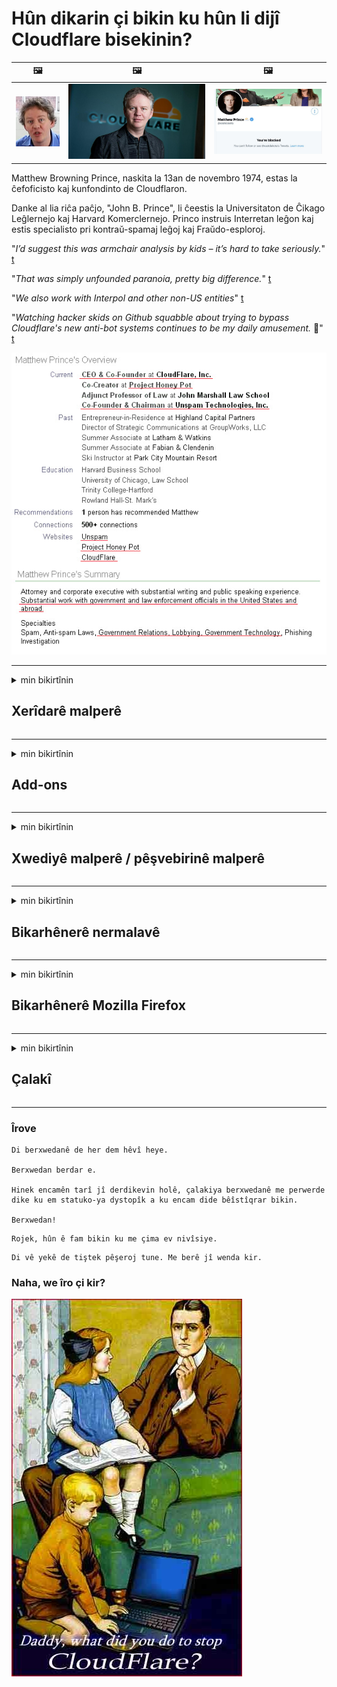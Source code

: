 # Hûn dikarin çi bikin ku hûn li dijî Cloudflare bisekinin?

| 🖼 | 🖼 | 🖼 |
| --- | --- | --- |
| ![](../image/matthew_prince_teen.jpg) | ![](../image/matthew_prince.jpg) | ![](../image/blockedbymatthewprince.jpg) |


Matthew Browning Prince, naskita la 13an de novembro 1974, estas la ĉefoficisto kaj kunfondinto de Cloudflaron.

Danke al lia riĉa paĉjo, "John B. Prince", li ĉeestis la Universitaton de Ĉikago Leĝlernejo kaj Harvard Komerclernejo.
Princo instruis Interretan leĝon kaj estis specialisto pri kontraŭ-spamaj leĝoj kaj Fraŭdo-esploroj.


"*I’d suggest this was armchair analysis by kids – it’s hard to take seriously.*" [t](https://www.theguardian.com/technology/2015/nov/19/cloudflare-accused-by-anonymous-helping-isis)

"*That was simply unfounded paranoia, pretty big difference.*"  [t](https://twitter.com/xxdesmus/status/992757936123359233)

"*We also work with Interpol and other non-US entities*" [t](https://twitter.com/eastdakota/status/1203028504184360960)

"*Watching hacker skids on Github squabble about trying to bypass Cloudflare's new anti-bot systems continues to be my daily amusement.* 🍿" [t](https://twitter.com/eastdakota/status/1273277839102656515)


![](../image/whoismp.jpg)

---


<details>
<summary>min bikirtînin

## Xerîdarê malperê
</summary>


- Ger malpera ku hûn dixwazin Cloudflare bikar tîne, ji wan re vebêjin ku Cloudflare bikar neynin.
  - Li medyaya civakî ya wekî Facebook, Reddit, Twitter an Mastodon qîrîn çênabe. [Kiryarên ji hashtagan bilindtir in.](https://twitter.com/phyzonloop/status/1274132092490862594)
  - Ger hûn dixwazin xwe bikêrhatî bibin hewl bidin ku bi xwediyê malperê re têkiliyê daynin.

[Cloudflare got](https://github.com/Eloston/ungoogled-chromium/issues/783):
```
Em tewsiye dikin ku hûn ji bo karûbarên taybetî an malperên ku hûn bi wan re pirsgirêk derdikevin bigihîjin rêveberan û ezmûna xwe parve bikin.
```

[Heke hûn wê nexwazin, xwediyê malperê vê pirsgirêkê qet nizane.](../PEOPLE.md)

![](../image/liberapay.jpg)

[Mînaka serkeftî](https://counterpartytalk.org/t/turn-off-cloudflare-on-counterparty-co-plz/164/5).<br>
Pirsgirêkek we heye? [Voicedî dengê xwe bilind bikin.](https://github.com/maraoz/maraoz.github.io/issues/1) Mînaka jêrîn.

```
Hûn tenê alîkariya sansura pargîdanî û çavdêriya girseyî dikin.
http://crimeflare.eu.org
```

```
Malpera we di nav baxçeyê dîwarê taybet ê CloudFlare de xespkirina nepenîtiyê ye.
http://crimeflare.eu.org
```

- Hinek dem bikişînin ku polîtîkaya nepeniya malperê bixwînin.
  - heke malper li pişt Cloudflare ye an jî malper karûbarên bi Cloudflare ve girêdayî bikar tîne.

Divê ew rave bike ka "Cloudflare" çi ye, û destûrê bixwaze ku daneyên xwe bi Cloudflare re parve bike. Heke wiya neke dê baweriyê bişkîne û ji malpera tê pirsîn were dûrxistin.

[Mînakek polîtîkaya nepenîtiyê ya qebûlkirî li vir e](https://archive.is/bDlTz) ("Subprocessors" > "Entity Name")

```
Min siyaseta weya nepenîtiyê xwendiye û ez nikarim peyva Cloudflare bibînim.
Ez berdewam nakim ku daneyên bi we re parve bikim ger hûn berdewam bikin ku daneyên min bidin Cloudflare.
http://crimeflare.eu.org
```

Ev mînakek polîtîkaya nepenîtiyê ye ku peyva Cloudflare nîne.
[Liberland Jobs](https://archive.is/daKIr) [privacy policy](https://docsend.com/view/feiwyte):

![](../image/cfwontobey.jpg)

Cloudflare polîtîkaya nepeniya xwe heye.
[Cloudflare ji mirovên doxxing hez dike.](https://www.reddit.com/r/GamerGhazi/comments/2s64fe/be_wary_reporting_to_cloudflare/)

Li vir ji bo forma navnîşkirina malperê mînakek baş e.
AFAIK, sifir malper vê yekê dike. Hûn ê ji wan bawer bikin?

```
Bi tikandina "Sign up for XYZ", hûn ji şert û mercên me yên ragihandinê û nepenîtiyê razî ne.
Hûn jî qebûl dikin ku daneyên xwe bi Cloudflare re parve bikin û di heman demê de bi daxuyaniya nepenîtiya cloudflare re jî dipejirînin.
Ger Cloudflare agahdariya we diweşîne an nahêle hûn bi serveratên me ve werin girêdan, ne sûcê me ye. [*]

[ Tomar kirin ] [ Ez napejirînim ]
```
[*] [PEOPLE.md](../PEOPLE.md)


- Biceribînin ku karûbarê wan bikar neynin. Ji bîr mekin ku hûn ji hêla Cloudflare ve têne temaşekirin.
  - ["I'm in your TLS, sniffin' your passworz"](../image/iminurtls.jpg)

- Li malpera din bigerin. Li ser înternetê alternatîf û oportunîte hene!

- Hevalên xwe qane bikin ku rojane Tor bikar bînin.
  - Divê bênavbûn standarda înterneta vekirî be!
  - [Bala xwe bidinê ku projeya Tor ji vê projeyê hez nake.](../HISTORY.md)

</details>

------

<details>
<summary>min bikirtînin

## Add-ons
</summary>

- Ger geroka we Firefox e, Tor Browser, an Chromium-a Neçandî yek ji van pêvekên li jêr bikar bîne.
  - Heke hûn dixwazin pêvekek nû ya din lê zêde bikin pêşî li wê bipirsin.


| Nav | Pêşvebir | Alîkarî | Dikare Asteng bike | Dikare Agahdar bike | Chrome |
| -------- | -------- | -------- | -------- | -------- | -------- |
| [Bloku Cloudflaron MITM-Atakon](../subfiles/about.bcma.md) | #Addon | [ ? ](http://crimeflare.eu.org/) | **Erê**     | **Erê**     |  **Erê** |
| [Ĉu ligoj estas vundeblaj al MITM-atako?](../subfiles/about.ismm.md) | #Addon | [ ? ](http://crimeflare.eu.org/) | Na     | **Erê**     |  **Erê** |
| [Ĉu ĉi tiuj ligoj blokos Tor-uzanton?](../subfiles/about.isat.md) | #Addon | [ ? ](http://crimeflare.eu.org/) | Na     | **Erê**     |  **Erê** |
| [Block Cloudflare MITM Attack](https://trac.torproject.org/projects/tor/attachment/ticket/24351/block_cloudflare_mitm_attack-1.0.14.1-an%2Bfx.xpi)<br>[**DELETED BY TOR PROJECT**](../HISTORY.md) | nullius | [ ? ](../tool/block_cloudflare_mitm_fx), [Link](http://crimeflare.eu.org/) | **Erê**     | **Erê**     |  Na |
| [TPRB](http://34ahehcli3epmhbu2wbl6kw6zdfl74iyc4vg3ja4xwhhst332z3knkyd.onion/) | Sw | [ ? ](http://34ahehcli3epmhbu2wbl6kw6zdfl74iyc4vg3ja4xwhhst332z3knkyd.onion/) | **Erê**     | **Erê**     |  Na |
| [Detect Cloudflare](https://addons.mozilla.org/en-US/firefox/addon/detect-cloudflare/) | Frank Otto | [ ? ](https://github.com/traktofon/cf-detect) | Na     | **Erê**     |  Na |
| [True Sight](https://addons.mozilla.org/en-US/firefox/addon/detect-cloudflare-plus/) | claustromaniac | [ ? ](https://github.com/claustromaniac/detect-cloudflare-plus) | Na     | **Erê**     |  Na |
| [Which Cloudflare datacenter am I visiting?](https://addons.mozilla.org/en-US/firefox/addon/cf-pop/) | 依云 | [ ? ](https://github.com/lilydjwg/cf-pop) | Na     | **Erê**     |  Na |


- "Decentraleyes" dikare girêdana "CDNJS (Cloudflare)" rawestîne.
  - Ew nahêle ku gelek daxwaz bigihîjin toran, û pelên herêmî xizmetê dike da ku malperan neşikîne.
  - Pêşvebir bersiv da: "[very concerning indeed](https://github.com/Synzvato/decentraleyes/issues/236#issuecomment-352049501)", "[widespread usage severely centralizes the web](https://github.com/Synzvato/decentraleyes/issues/251#issuecomment-366752049)"

- [Her weha hûn dikarin sertîfîkaya Cloudflare jî ji Desthilatiya Bawernameya xwe (CA) derxînin an jî bêbawer bimînin.](https://www.ssl.com/how-to/remove-root-certificate-firefox/)

</details>

------

<details>
<summary>min bikirtînin

## Xwediyê malperê / pêşvebirinê malperê
</summary>


![](../image/word_cloudflarefree.jpg)

- Çareseriya Cloudflare, Periyod bikar neynin.
  - Hûn dikarin ji wiya çêtir bikin, ne? [Li vir awayê rakirina abonetiyê, plansaziyê, domanan, an hesabên Cloudflare ye.](https://support.cloudflare.com/hc/en-us/articles/200167776-Removing-subscriptions-plans-domains-or-accounts)

| 🖼 | 🖼 |
| --- | --- |
| ![](../image/htmlalertcloudflare.jpg) | ![](../image/htmlalertcloudflare2.jpg) |

- Zêdetir xerîdar dixwazin? Hûn dizanin çi bikin. Hint "jorê rêzê" ye.
  - [Silav, we nivîsand "Em nehîniya we cidî digirin" lê min "Çewtiya 403 Nûkerê Anonîm Qedexe Destûr Nabe" girt.](https://it.slashdot.org/story/19/02/19/0033255/stop-saying-we-take-your-privacy-and-security-seriously) Hûn çima Tor Or VPN asteng dikin? Why çima hûn e-nameyên demkî asteng dikin?

![](../image/anonexist.jpg)

- Bikaranîna Cloudflare dê derfetên qutbûnê zêde bike. Ger servera we kêm be an Cloudflare hilweşe mêvan nikarin xwe bigihînin malpera we.
  - [Ma hûn bi rastî difikirin ku Cloudflare qet naçe?](https://www.ibtimes.com/cloudflare-down-not-working-sites-producing-504-gateway-timeout-errors-2618008) [Another](https://twitter.com/Jedduff/status/1097875615997399040) [sample](https://twitter.com/search?f=tweets&vertical=default&q=Cloudflare%20is%20having%20problems). [Need more](../PEOPLE.md)?

![](../image/cloudflareinternalerror.jpg)

- Bikaranîna Cloudflare ji bo proxy "Xizmeta API", "servera nûvekirina nermalava" an "RSS feed" dê zirarê bide xerîdarê we. Xerîdarek gazî we kir û got "Ez êdî nikarim API-ya we bikar bînim", û hûn nizanin çi diqewime. Cloudflare dikare bi bêdengî xerîdarê we asteng bike. Hûn difikirin baş e?
  - Gelek xerîdar û xwendevanên RSS-serhêl ên serhêl hene. Heke hûn nahêlin mirov abone bibin hûn çima RSS-ê diweşînin?

![](../image/rssfeedovercf.jpg)

- Ma hûn belgeya HTTPS hewce ne? "Bila ryîfre bikin" bikar bînin an jî tenê ji pargîdaniya CA bikirin.

- Ma servera DNS-ê hewce dike? Ma hûn nekarin servera xwe saz bikin? Çawa li ser wan: [Hurricane Electric Free DNS](https://dns.he.net/), [Dyn.com](https://dyn.com/dns/), [1984 Hosting](https://www.1984hosting.com/), [Afraid.Org (Ger hûn TOR bikar bînin dê rêveber hesabê xwe jê bibe)](https://freedns.afraid.org/)
  - [Alternativoj al DNS](../subfiles/alternative.domaindns.md)

- Ji bo xizmeta mêvandariyê digerin? Tenê belaş? Çawa li ser wan: [Onion Service](http://vww6ybal4bd7szmgncyruucpgfkqahzddi37ktceo3ah7ngmcopnpyyd.onion/en/security/network-security/tor/onionservices-best-practices), [Free Web Hosting Area](https://freewha.com/), [Autistici/Inventati Web Site Hosting](https://www.autinv5q6en4gpf4.onion/services/website), [Github Pages](https://pages.github.com/), [Surge](https://surge.sh/)
  - [Alternatîfên Cloudflare](../subfiles/alternative.cloudflare.md)

- Ma hûn "cloudflare-ipfs.com" bikar tînin? [Ma hûn dizanin Cloudflare IPFS xirab e?](../PEOPLE.md)

- Firewall-a Web Application-ê wekî OWASP û Fail2Ban li ser servera xwe saz bikin û wê rast vesaz bikin.
  - Astengkirina Tor ne çareserî ye. Her kes tenê ji bo bikarhênerên piçûk ên xirab ceza nekin.

- Redirect bikin an asteng bikin ku bikarhênerên "Cloudflare Warp" xwe bigihînin malpera we. If eger hûn dikarin sedemek peyda bikin.

> Navnîşa IP-yê: "[Rêzikên IP-yên heyî yên Cloudflare](cloudflare_inc/)"

> A: Tenê wan asteng bikin

```
server {
...
deny 173.245.48.0/20;
deny 103.21.244.0/22;
deny 103.22.200.0/22;
deny 103.31.4.0/22;
deny 141.101.64.0/18;
deny 108.162.192.0/18;
deny 190.93.240.0/20;
deny 188.114.96.0/20;
deny 197.234.240.0/22;
deny 198.41.128.0/17;
deny 162.158.0.0/15;
deny 104.16.0.0/12;
deny 172.64.0.0/13;
deny 131.0.72.0/22;
deny 2400:cb00::/32;
deny 2606:4700::/32;
deny 2803:f800::/32;
deny 2405:b500::/32;
deny 2405:8100::/32;
deny 2a06:98c0::/29;
deny 2c0f:f248::/32;
...
}
```

> B: Vegere ser rûpelê hişyariyê

```
http {
...
geo $iscf {
default 0;
173.245.48.0/20 1;
103.21.244.0/22 1;
103.22.200.0/22 1;
103.31.4.0/22 1;
141.101.64.0/18 1;
108.162.192.0/18 1;
190.93.240.0/20 1;
188.114.96.0/20 1;
197.234.240.0/22 1;
198.41.128.0/17 1;
162.158.0.0/15 1;
104.16.0.0/12 1;
172.64.0.0/13 1;
131.0.72.0/22 1;
2400:cb00::/32 1;
2606:4700::/32 1;
2803:f800::/32 1;
2405:b500::/32 1;
2405:8100::/32 1;
2a06:98c0::/29 1;
2c0f:f248::/32 1;
}
...
}

server {
...
if ($iscf) {rewrite ^ https://example.com/cfwsorry.php;}
...
}

<?php
header('HTTP/1.1 406 Not Acceptable');
echo <<<CLOUDFLARED
Thank you for visiting ourwebsite.com!<br />
We are sorry, but we can't serve you because your connection is being intercepted by Cloudflare.<br />
Please read http://crimeflare.eu.org for more information.<br />
CLOUDFLARED;
die();
```

- Ger hûn ji azadiyê bawer dikin û bikarhênerên bênav pêşwazî dikin Xizmeta Tor Onion an I2P saz bikin.

- Ji kargêrên din ên malperên dualî yên Clearnet / Tor şîretan bipirsin û hevalên bênav bikin!

</details>

------

<details>
<summary>min bikirtînin

## Bikarhênerê nermalavê
</summary>


- Discord CloudFlare bikar tîne. Alternatîf? Em pêşniyar dikin [**Briar** (Android)](https://f-droid.org/en/packages/org.briarproject.briar.android/), [Ricochet (PC)](https://ricochet.im/), [Tox + Tor (Android/PC)](https://tox.chat/download.html)
  - Briar daemon Tor tê de ye da ku hûn neçar bimînin ku Orbot saz bikin.
  - Pêşdebirên Qwtch, Taybetmendiya Vekirî, projeya stop_cloudflare ji karûbarê xweya git bê hay jê kirin.

- Heke hûn Debian GNU / Linux, an her derivatek bikar bînin, bibin abone: [bug #831835](https://bugs.debian.org/cgi-bin/bugreport.cgi?bug=831835). Heke hûn dikarin, alîkariyê bikin ku patchê rast bikin, û alîkar bikin ku parastvan li ser encamek rast were ka gelo divê were qebûl kirin.

- Van gerokan tim pêşniyar bikin.

| Nav | Pêşvebir | Alîkarî | Agahkişî |
| -------- | -------- | -------- | -------- |
| [Ungoogled-Chromium](https://ungoogled-software.github.io/ungoogled-chromium-binaries/) | Eloston | [ ? ](https://github.com/Eloston/ungoogled-chromium) | PC (Win, Mac, Linux)  _!Tor_ |
| [Bromite](https://www.bromite.org/fdroid) | Bromite | [ ? ](https://github.com/bromite/bromite/issues) | Android  _!Tor_ |
| [Tor Browser](https://www.torproject.org/download/) | Tor Project | [ ? ](https://support.torproject.org/) | PC (Win, Mac, Linux)  _Tor_|
| [Tor Browser Android](https://www.torproject.org/download/) | Tor Project | [ ? ](https://support.torproject.org/) | Android  _Tor_|
| [Onion Browser](https://itunes.apple.com/us/app/onion-browser/id519296448?mt=8) | Mike Tigas | [ ? ](https://github.com/OnionBrowser/OnionBrowser/issues) | Apple iOS  _Tor_|
| [GNU/Icecat](https://www.gnu.org/software/gnuzilla/) | GNU | [ ? ](https://www.gnu.org/software/gnuzilla/) | PC (Linux) |
| [IceCatMobile](https://f-droid.org/en/packages/org.gnu.icecat/) | GNU | [ ? ](https://lists.gnu.org/mailman/listinfo/bug-gnuzilla) | Android |
| [Iridium Browser](https://iridiumbrowser.de/about/) | Iridium | [ ? ](https://github.com/iridium-browser/iridium-browser/) | PC (Win, Mac, Linux, OpenBSD) |


Taybetmendiya nermalava din bêkêmasî ye. Ev nayê vê wateyê ku geroka Tor "kamil" e.
Li ser înternet û teknolojiyê% 100 ewlehî û 100% taybet tune.

- Naxwazin Tor bikar bînin? Hûn dikarin bi gerdûneya Tor re her rûgerek bikar bînin.
  - [Bala xwe bidinê ku projeya Tor ji vê yekê hez nake.](https://support.torproject.org/tbb/tbb-9/) Ger hûn bikaribin wiya bikin Geroka Tor bikar bînin.
- [Meriv çawa Chromiumê bi Tor re bikar tîne](../subfiles/chromium_tor.md)


Ka em li ser nepeniya nermalava din biaxivin.

- [Heke hûn bi rastî hewce ne ku Firefox bikar bînin, "Firefox ESR" hilbijêrin.](https://www.mozilla.org/en-US/firefox/organizations/)
  - [Firefox - Çavdêrê Spyware](https://spyware.neocities.org/articles/firefox.html)
  - [Firefox axaftina azad red dike, axaftina azad qedexe dike](https://web.archive.org/web/20200423010026/https://reclaimthenet.org/firefox-rejects-free-speech-bans-free-speech-commenting-plugin-dissenter-from-its-extensions-gallery/)
  - ["100+ deng kêm. Wusa dixuye ku ji pargîdaniyek nermalavê tê xwestin ku pê ve bimîne ... nermalav di van rojan de pir zêde ye."](https://old.reddit.com/r/firefox/comments/gutdiw/weve_got_work_to_do_the_mozilla_blog/fslbbb6/)
  - [Hêê, çima Firefox di navnîşana URL-ya min de girêdanên piştgirî nîşanî min dide?](https://www.reddit.com/r/firefox/comments/jybx2w/uh_why_is_firefox_showing_me_sponsored_links_in/)
  - [Mozilla - Devblîs Zayend](https://digdeeper.neocities.org/ghost/mozilla.html)

- [Ji bîr mekin, Mozilla karûbarê Cloudflare bikar tîne.](https://www.robtex.com/dns-lookup/www.mozilla.org) [Ew jî li ser hilbera xwe karûbarê DNS-ya Cloudflare bikar tînin.](https://www.theregister.co.uk/2018/03/21/mozilla_testing_dns_encryption/)

- [Mozilla vê bilêtê bi fermî red kir.](https://bugzilla.mozilla.org/show_bug.cgi?id=1426618)

- [Firefox Focus henek e.](https://github.com/mozilla-mobile/focus-android/issues/1743) [Wan soz da ku dê telemetryê vemirînin lê wan ew guhert.](https://github.com/mozilla-mobile/focus-android/issues/4210)

- [Pêşvebir PaleMoon / Basilisk ji Cloudflare hez dike.](https://github.com/mozilla-mobile/focus-android/issues/1743#issuecomment-345993097)
  - [Pêşkêşkara Arşîva Pale Moon-ê 18 mehan malware hacker kir û belav kir](https://www.reddit.com/r/privacytoolsIO/comments/cc808y/pale_moons_archive_server_hacked_and_spread/)
  - Ew ji bikarhênerên Tor jî nefret dike - "[Bila li hember Tor dijminahî be. Ez wisa difikirim ku divê pir malperan li hember Tor dijminahiya wê faktora xirabkariyê ya pir zêde hebe.](https://github.com/yacy/yacy_search_server/issues/314#issuecomment-565932097)"

- [Waterfox xwedan pirsgirêkek "xaniyê têlefonan" e](https://spyware.neocities.org/articles/waterfox.html)

- [Google Chrome sîxuriyek e.](https://www.gnu.org/proprietary/malware-google.en.html)
  - [Google çalakiya we profîlek dike.](https://spyware.neocities.org/articles/chrome.html)

- [SRWare Iron gelek têlefonan girêdana malê dikin.](https://spyware.neocities.org/articles/iron.html) Her weha bi domên google-ê ve girêdayî dibe.

- [Bopînerên spî yên Facebook / Twitter-ên Browser Brave.](https://www.bleepingcomputer.com/news/security/facebook-twitter-trackers-whitelisted-by-brave-browser/)
  - [Li vir bêtir pirsgirêk hene.](https://spyware.neocities.org/articles/brave.html)
  - [nasnameya hevkariya binance](https://twitter.com/cryptonator1337/status/1269594587716374528)

- [Microsoft Edge dihêle ku Facebook kodê Flash-ê li pişta bikarhêneran bimeşîne.](https://www.zdnet.com/article/microsoft-edge-lets-facebook-run-flash-code-behind-users-backs/)

- [Vivaldi ji nepeniya te re rêz nagire.](https://spyware.neocities.org/articles/vivaldi.html)

- [Asta spyware ya Opera: Pir zêde](https://spyware.neocities.org/articles/opera.html)

- Apple iOS: [Pêdivî ye ku hûn hîç iOS-ê bikar neynin, nemaze ji ber ku ew malware ye.](https://www.gnu.org/proprietary/malware-apple.html)

Ji ber vê yekê em tenê maseya jorîn pêşniyar dikin. Tiştek din.

</details>

------

<details>
<summary>min bikirtînin

## Bikarhênerê Mozilla Firefox
</summary>


- "Firefox Nightly" dê bêyî rêbaza vebijarkî agahdariya asta xeletiyê ji serverên Mozilla re bişîne.
  - [Pêşkêşkerên Mozilla Cloudflare dişon](https://www.digwebinterface.com/?hostnames=www.mozilla.org%0D%0Amozilla.cloudflare-dns.com&type=&ns=resolver&useresolver=8.8.4.4&nameservers=)

- Gengaz e ku meriv qedexe bike ku Firefox bi servera Mozilla re têkildar be.
  - [Rêbername-şablonên Mozilla-yê](https://github.com/mozilla/policy-templates/blob/master/README.md)
  - Di hişê xwe de bimînin ku dibe ku ev hîle di guhertoya paşê de kar neke ji ber ku Mozilla hez dike ku xwe bixwe nav lîsteya spî de.
  - Firewall û Parzûna DNS bikar bînin da ku wan bi tevahî asteng bikin.

"`/distribution/policies.json`"

>     "WebsiteFilter": {
> 		"Block": [
> 		"*://*.mozilla.com/*",
> 		"*://*.mozilla.net/*",
> 		"*://*.mozilla.org/*",
> 		"*://webcompat.com/*",
> 		"*://*.firefox.com/*",
> 		"*://*.thunderbird.net/*",
> 		"*://*.cloudflare.com/*"
> 		]
>     },


- ~~Li ser şopînera mozilla-yê xeletiyek ragihînin, ji wan re bêjin ku Cloudflare bikar neynin.~~ Li ser bugzilla raporek çewtiyê hebû. Gelek kesan xemgîniya xwe şandin, lêbelê çewtiyek ji hêla rêveberê ve di 2018 de hate veşartin.

- Hûn dikarin DoH-ê di Firefox-ê de neçalak bikin.
  - [Pêşkêşkera default a DNS-a ya firefox-ê biguherînin](../subfiles/change-firefox-dns.md)

![](../image/firefoxdns.jpg)

- [Heke hûn dixwazin DNS-ne-ISP bikar bînin, karanîna karûbarê OpenNIC Tier2 DNS-an an karûbarên DNS-yên ne-Cloudflare bifikirin.](https://wiki.opennic.org/start)
![](../image/opennic.jpg)
  - Cloudflare bi DNS asteng bikin. [Crimeflare DNS](../subfiles/service.publicdns.md)

- Hûn dikarin Tor wekî çareserkerê DNS bikar bînin. [Heke hûn ne pisporê Tor in, li vir pirsê bikin.](https://tor.stackexchange.com/)

> **Çawa?**
> 1. Tor dakêşin û li ser komputera xwe saz bikin.
> 2. Vê rêzê li pelê "torrc" zêde bikin.
> DNSPort 127.0.0.1:53
> 3. Tor ji nû ve bidin destpêkirin.
> 4. Pêşkêşkara DNS ya kompûtera xwe li ser "127.0.0.1" saz bikin.

</details>

------

<details>
<summary>min bikirtînin

## Çalakî
</summary>


- Li ser xetereyên Cloudflare ji yên dora xwe re vebêjin.

- [Alîkariya baştirkirina vê embarê bikin.](http://crimeflare.eu.org)
  - Hem navnîş, hem argumanên li dijî wê hem jî hûrgulî.

- [Li ku derê bi Cloudflare (û pargîdaniyên wekhev re) xelet diçin bi belge bikin û pir eşkere bikin, dema ku hûn wusa bikin ewle bikin ku hûn behsa vê embarê bikin](http://crimeflare.eu.org) :)

- Zêdetir kes bi default Tor bikar bînin da ku ew bikaribin tevgerê ji perspektîfa deverên cûda yên cîhanê biceribînin.

- Koman dest pê bikin, di medyaya civakî û cîhê goşt de, ji bo rizgarkirina cîhanê ji Cloudflare.

- Ku guncan be, bi van koman re li ser vê embarê pêwendîdar be - ev dikare bibe cîhek ji bo koordînekirina xebata bi hev re wekî kom.

- [Hevkariyek dest pê bikin ku dikare ji Cloudflare re alternatîfek ne pargîdanî ya watedar peyda bike.](../subfiles/alternative.cloudflare.md)

- Bila ji me re her alternatîfan agahdar bikin ku bi kêmanî li dijî Cloudflare berevaniya pirrjimar a pirrjimar peyda bikin.

- Ger hûn xerîdarek Cloudflare ne, mîhengên nepeniya xwe saz bikin, û li benda wan binerin ku wan wan binpê bike.
  - [Dûv re wan di bin tawanên binpêkirina dijî-spam / nepenîtiyê de bînin.](https://twitter.com/thexpaw/status/1108424723233419264)

- Heke hûn li Dewletên Yekbûyî yên Amerîkayê ne û malpera ku tê pirsîn bankek an hesabvanek e, hewl bidin ku zexta hiqûqî têxin bin Qanûna Gramm – Leach – Bliley, an jî Amerîkiyên bi Qanûna Gumankirinê û ji me re ragihînin ku hûn çiqasî digirin .

- Ger malper malperek hukûmetê ye, hewl bidin ku zexta hiqûqî têxin bin 1. Guhertina Destûra DY.

- Heke hûn hemwelatiyê Yekîtiya Ewrûpa ne, bi malperê re têkilî daynin da ku hûn agahdariya kesane ya xwe di bin Rêziknameya Parastina Daneya Giştî de bişînin. Heke ew red dikin ku agahdariya we bidin we, ew binpêkirina qanûnê ye.

- Ji bo pargîdaniyên ku dibêjin li ser malpera xwe xizmetê pêşkêş dikin, hewl didin ku wan wekî "reklama derewîn" ji rêxistinên parastina xerîdar û BBB re ragihînin. Malperên Cloudflare ji hêla pêşkêşkerên Cloudflare ve têne xizmet kirin.

- [ITU di çarçova Dewletên Yekbûyî de pêşniyar dike ku Cloudflare dest pê dike ku têra xwe mezin bibe ku qanûna dijminatiyê li ser wan were hilweşandin.](https://www.itu.int/en/ITU-T/Workshops-and-Seminars/20181218/Documents/Geoff_Huston_Presentation.pdf)

- Tête fikirîn ku guhertoya 4 a GNU GPL dikare li dijî hilanîna koda çavkaniyê ya li pişta karûbarek wusa, ji bo hemî GPLv4 û bernameyên paşîn hewce bike ku bi kêmî ve koda çavkaniyê bi navgîniyek ku cûdakariyê nade bikarhênerên Tor.

</details>

------

### Îrove

```
Di berxwedanê de her dem hêvî heye.

Berxwedan berdar e.

Hinek encamên tarî jî derdikevin holê, çalakiya berxwedanê me perwerde dike ku em statuko-ya dystopîk a ku encam dide bêîstîqrar bikin.

Berxwedan!
```

```
Rojek, hûn ê fam bikin ku me çima ev nivîsiye.
```

```
Di vê yekê de tiştek pêşeroj tune. Me berê jî wenda kir.
```

### Naha, we îro çi kir?


![](../image/stopcf.jpg)
